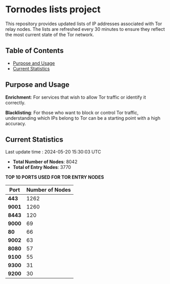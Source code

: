 # Tornodes lists project

This repository provides updated lists of IP addresses associated with Tor relay nodes. The lists are refreshed every 30 minutes to ensure they reflect the most current state of the Tor network.

## Table of Contents

- [Purpose and Usage](#purpose-and-usage)
- [Current Statistics](#current-statistics)


## Purpose and Usage

**Enrichment**: For services that wish to allow Tor traffic or identify it correctly.

**Blacklisting**: For those who want to block or control Tor traffic, understanding which IPs belong to Tor can be a starting point with a high accuracy.

## Current Statistics

Last update time : 2024-05-20 15:30:03 UTC

- **Total Number of Nodes**: 8042
- **Total of Entry Nodes**: 3770

**TOP 10 PORTS USED FOR TOR ENTRY NODES**

| **Port** | **Number of Nodes** |
|------|-----------------|
| **443**   | 1262  |
| **9001**   | 1260  |
| **8443**   | 120  |
| **9000**   | 69  |
| **80**   | 66  |
| **9002**   | 63  |
| **8080**   | 57  |
| **9100**   | 55  |
| **9300**   | 31  |
| **9200**   | 30  |

